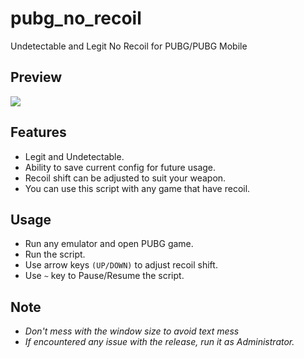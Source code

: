 # pubg_no_recoil
Undetectable and Legit No Recoil for PUBG/PUBG Mobile

## Preview
![](https://media.giphy.com/media/W5TXFkxrUjlwVKrn03/giphy.gif)

## Features
 -   Legit and Undetectable.
 -   Ability to save current config for future usage.
 -   Recoil shift can be adjusted to suit your weapon.
 -   You can use this script with any game that have recoil.

## Usage
 - Run any emulator and open PUBG game.
 - Run the script.
 - Use arrow keys `(UP/DOWN)` to adjust recoil shift.
 - Use `~` key to Pause/Resume the script.

## Note
 - *Don't mess with the window size to avoid text mess*
 - *If encountered any issue with the release, run it as Administrator.*
